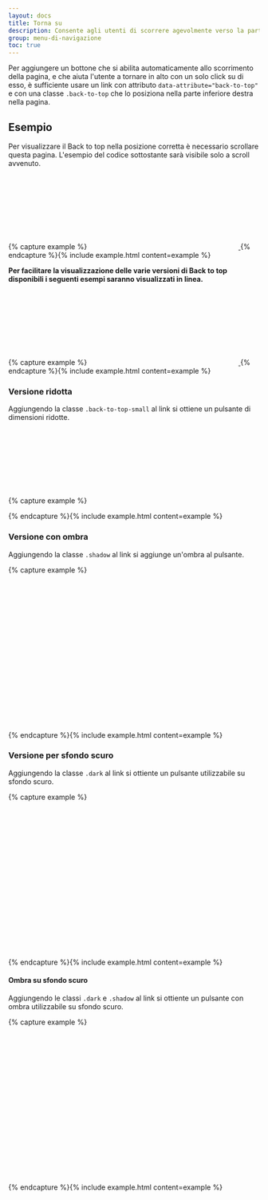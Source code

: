 ```yaml
---
layout: docs
title: Torna su
description: Consente agli utenti di scorrere agevolmente verso la parte superiore della pagina 
group: menu-di-navigazione
toc: true
---
```


Per aggiungere un bottone che si abilita automaticamente allo scorrimento della pagina, e che aiuta l'utente a tornare in alto con un solo click su di esso, è sufficiente usare un link con attributo `data-attribute="back-to-top"` e con una classe `.back-to-top` che lo posiziona nella parte inferiore destra nella pagina.

<style>
  /* Style override for Documentation purposes */
  .back-to-top:not(#example) {
    position: relative;
    bottom: unset;
    right: unset;
    visibility: visible;
    margin: 0 auto;
    opacity: 1;
    transform: scale(1);
  }
</style>

## Esempio

Per visualizzare il Back to top nella posizione corretta è necessario scrollare questa pagina. L'esempio del codice sottostante sarà visibile solo a scroll avvenuto.

{% capture example %}
<a href="#" aria-hidden="true" data-attribute="back-to-top" class="back-to-top" id="example">
  <svg class="icon icon-light"><use xlink:href="{{ site.baseurl }}/dist/svg/sprite.svg#it-arrow-up"></use></svg>
</a>
{% endcapture %}{% include example.html content=example %}

**Per facilitare la visualizzazione delle varie versioni di Back to top disponibili i seguenti esempi saranno visualizzati in linea.**

{% capture example %}
<a href="#" aria-hidden="true" data-attribute="back-to-top" class="back-to-top">
  <svg class="icon icon-light"><use xlink:href="{{ site.baseurl }}/dist/svg/sprite.svg#it-arrow-up"></use></svg>
</a>
{% endcapture %}{% include example.html content=example %}

### Versione ridotta
Aggiungendo la classe `.back-to-top-small` al link si ottiene un pulsante di dimensioni ridotte.

{% capture example %}
<a href="#" aria-hidden="true" data-attribute="back-to-top" class="back-to-top back-to-top-small">
  <svg class="icon icon-light"><use xlink:href="{{ site.baseurl }}/dist/svg/sprite.svg#it-arrow-up"></use></svg>
</a>

{% endcapture %}{% include example.html content=example %}

### Versione con ombra
Aggiungendo la classe `.shadow` al link si aggiunge un'ombra al pulsante.

{% capture example %}
<div class="d-flex align-items-center">
  <a href="#" aria-hidden="true" data-attribute="back-to-top" class="back-to-top shadow">
    <svg class="icon icon-light"><use xlink:href="{{ site.baseurl }}/dist/svg/sprite.svg#it-arrow-up"></use></svg>
  </a>
  <a href="#" aria-hidden="true" data-attribute="back-to-top" class="back-to-top back-to-top-small shadow">
    <svg class="icon icon-light"><use xlink:href="{{ site.baseurl }}/dist/svg/sprite.svg#it-arrow-up"></use></svg>
  </a>
</div>
{% endcapture %}{% include example.html content=example %}

### Versione per sfondo scuro
Aggiungendo la classe `.dark` al link si ottiente un pulsante utilizzabile su sfondo scuro.

{% capture example %}
<div class="d-flex align-items-center p-4 neutral-1-bg-a8">
  <a href="#" aria-hidden="true" data-attribute="back-to-top" class="back-to-top dark">
    <svg class="icon icon-secondary"><use xlink:href="{{ site.baseurl }}/dist/svg/sprite.svg#it-arrow-up"></use></svg>
  </a>
  <a href="#" aria-hidden="true" data-attribute="back-to-top" class="back-to-top back-to-top-small dark">
    <svg class="icon icon-secondary"><use xlink:href="{{ site.baseurl }}/dist/svg/sprite.svg#it-arrow-up"></use></svg>
  </a>
</div>
{% endcapture %}{% include example.html content=example %}

#### Ombra su sfondo scuro
Aggiungendo le classi `.dark` e `.shadow` al link si ottiente un pulsante con ombra utilizzabile su sfondo scuro.

{% capture example %}
<div class="d-flex align-items-center p-4 neutral-1-bg-a8">
  <a href="#" aria-hidden="true" data-attribute="back-to-top " class="back-to-top dark shadow">
    <svg class="icon icon-secondary"><use xlink:href="{{ site.baseurl }}/dist/svg/sprite.svg#it-arrow-up"></use></svg>
  </a>
  <a href="#" aria-hidden="true" data-attribute="back-to-top" class="back-to-top back-to-top-small dark shadow">
    <svg class="icon icon-secondary"><use xlink:href="{{ site.baseurl }}/dist/svg/sprite.svg#it-arrow-up"></use></svg>
  </a>
</div>
{% endcapture %}{% include example.html content=example %}
